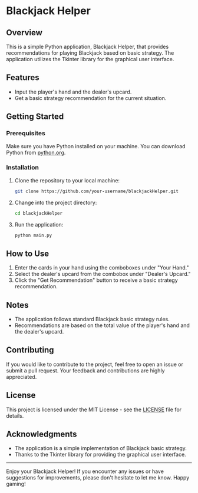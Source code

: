 # Blackjack Helper

## Overview

This is a simple Python application, Blackjack Helper, that provides recommendations for playing Blackjack based on basic strategy. The application utilizes the Tkinter library for the graphical user interface.

## Features

- Input the player's hand and the dealer's upcard.
- Get a basic strategy recommendation for the current situation.

## Getting Started

### Prerequisites

Make sure you have Python installed on your machine. You can download Python from [python.org](https://www.python.org/downloads/).

### Installation

1. Clone the repository to your local machine:

   ```bash
   git clone https://github.com/your-username/blackjackHelper.git
   ```

2. Change into the project directory:

   ```bash
   cd blackjackHelper
   ```

3. Run the application:

   ```bash
   python main.py
   ```

## How to Use

1. Enter the cards in your hand using the comboboxes under "Your Hand."
2. Select the dealer's upcard from the combobox under "Dealer's Upcard."
3. Click the "Get Recommendation" button to receive a basic strategy recommendation.

## Notes

- The application follows standard Blackjack basic strategy rules.
- Recommendations are based on the total value of the player's hand and the dealer's upcard.

## Contributing

If you would like to contribute to the project, feel free to open an issue or submit a pull request. Your feedback and contributions are highly appreciated.

## License

This project is licensed under the MIT License - see the [LICENSE](LICENSE) file for details.

## Acknowledgments

- The application is a simple implementation of Blackjack basic strategy.
- Thanks to the Tkinter library for providing the graphical user interface.

---

Enjoy your Blackjack Helper! If you encounter any issues or have suggestions for improvements, please don't hesitate to let me know. Happy gaming!
